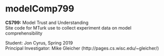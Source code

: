 # modelComp799
<p>
  <b>CS799:</b> Model Trust and Understanding<br />
  Site code for MTurk use to collect experiment data on model comprehensibility
</p>

<p>
  Student: Jon Cyrus, Spring 2019<br />
  Principal Investigator: Mike Gleicher (http://pages.cs.wisc.edu/~gleicher/)
</p>
